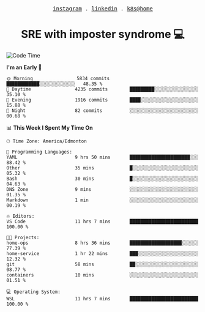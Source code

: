 <p align="center">
  <samp>
    <a href="https://www.instagram.com/lildrunkensmurf/">instagram</a> .
    <a href="https://www.linkedin.com/in/joryirving/">linkedin</a> .
    <a href="https://github.com/joryirving/k3s-home-cluster">k8s@home</a>
  </samp>
</p>

<h1 align="center">
  SRE with imposter syndrome 💻
</h1>

<!--START_SECTION:waka-->
![Code Time](http://img.shields.io/badge/Code%20Time-138%20hrs%2053%20mins-blue)

**I'm an Early 🐤** 

```text
🌞 Morning                5834 commits        ████████████░░░░░░░░░░░░░   48.35 % 
🌆 Daytime                4235 commits        █████████░░░░░░░░░░░░░░░░   35.10 % 
🌃 Evening                1916 commits        ████░░░░░░░░░░░░░░░░░░░░░   15.88 % 
🌙 Night                  82 commits          ░░░░░░░░░░░░░░░░░░░░░░░░░   00.68 % 
```


📊 **This Week I Spent My Time On** 

```text
🕑︎ Time Zone: America/Edmonton

💬 Programming Languages: 
YAML                     9 hrs 50 mins       ██████████████████████░░░   88.42 % 
Other                    35 mins             █░░░░░░░░░░░░░░░░░░░░░░░░   05.32 % 
Bash                     30 mins             █░░░░░░░░░░░░░░░░░░░░░░░░   04.63 % 
DNS Zone                 9 mins              ░░░░░░░░░░░░░░░░░░░░░░░░░   01.35 % 
Markdown                 1 min               ░░░░░░░░░░░░░░░░░░░░░░░░░   00.19 % 

🔥 Editors: 
VS Code                  11 hrs 7 mins       █████████████████████████   100.00 % 

🐱‍💻 Projects: 
home-ops                 8 hrs 36 mins       ███████████████████░░░░░░   77.39 % 
home-service             1 hr 22 mins        ███░░░░░░░░░░░░░░░░░░░░░░   12.32 % 
git                      58 mins             ██░░░░░░░░░░░░░░░░░░░░░░░   08.77 % 
containers               10 mins             ░░░░░░░░░░░░░░░░░░░░░░░░░   01.51 % 

💻 Operating System: 
WSL                      11 hrs 7 mins       █████████████████████████   100.00 % 
```


<!--END_SECTION:waka-->
